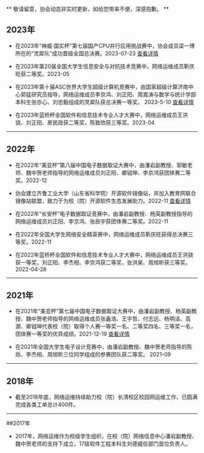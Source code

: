 ** 敬请留意，协会动态非实时更新，如给您带来不便，深感抱歉。 **  

## 2023年

- 在2023年“神威·国实杯”第七届国产CPU并行应用挑战赛中，协会成员梁一博所在的“灵犀队”成功晋级全国总决赛。2023-07-23 [查看详情](http://www.asc-events.net/ASC22/)

- 在2023年第20届全国大学生信息安全与对抗技术竞赛中，网络运维成员靳庆旺获二等奖。2023-05

- 在2023年第十届ASC世界大学生超级计算机竞赛中，由国家超级计算济南中心郭猛研究员指导，网络运维成员李京鸿、刘正阳、周嵩涛与数学与统计学部本科生张亦心、刘忠毅组成的灵犀队获总决赛一等奖。 2023-5-10 [查看详情](http://www.asc-events.net/ASC22/)

- 在2023年蓝桥杯全国软件和信息技术专业人才大赛中，网络运维成员王洪骁、刘正阳、房民政获二等奖，陈致欣获三等奖。2023-04

---

## 2022年

- 在2022年“美亚杯”第八届中国电子数据取证大赛中，由潘岩副教授、郭敏老师、魏中贺老师指导的网络运维成员刘正阳、卿钺坤、李京鸿获团体赛二等奖。2022-12

- 协会建立齐鲁工业大学（山东省科学院）开源软件镜像站，并加入教育网联合镜像站联盟，致力于为校（院）开源软件生态发展助力。2022-11 [查看详情](http://mirrors.qlu.edu.cn)

- 在2022年“长安杯”电子数据取证竞赛中，由潘岩副教授、杨英副教授指导的网络运维成员刘正阳、李京鸿、张辰宇获团体赛二等奖。2022-11

- 在2022年全国大学生网络安全精英赛中，网络运维成员靳庆旺获得总决赛三等奖。2022-11

- 在2022年蓝桥杯全国软件和信息技术专业人才大赛中，网络运维成员王洪骁获一等奖，刘正阳、李杰相、李京鸿获二等奖，张洪昊、周旭昕获三等奖。2022-04-28

---

## 2021年   

- 在2021年“美亚杯”第七届中国电子数据取证大赛中，由潘岩副教授、杨英副教授、魏中贺老师指导的网络运维成员张鑫浩、王宇哲、付志远、杨明洁、高源、卿钺坤代表校（院）取得个人赛一等奖一名、二等奖四名、三等奖一名，团体赛一等奖的优异成绩。2021-12-19 [查看详情](https://news.qlu.edu.cn/2021/1218/c814a176906/page.psp)

- 在2021年全国大学生电子设计竞赛中，由潘岩副教授、魏中贺老师指导的陈烁、李杰相、周旭昕三位同学组成的参赛团队获二等奖。 2021-09

---

## 2018年

- 截至2018年底，网络运维持续助力校（院）长清校区校园网运维工作，已圆满完成各类工单总计400件。   

---

##2017年
- 2017年，网络运维作为校级学生组织，在校（院）网络信息中心潘岩副教授、魏中贺老师的支持下成立，17级软件工程本科生刘德威任部门首位负责人。